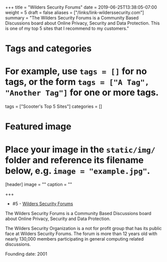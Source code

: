 +++
title = "Wilders Security Forums"
date = 2019-06-25T13:38:05-07:00
weight = 5
draft = false
aliases = ["/links/link-wilderssecurity.com"]
summary = "The Wilders Security Forums is a Community Based Discussions board about Online Privacy, Security and Data Protection. This is one of my top 5 sites that I recommend to my customers."
# Tags and categories
# For example, use `tags = []` for no tags, or the form `tags = ["A Tag", "Another Tag"]` for one or more tags.
tags = ["Scooter's Top 5 Sites"]
categories = []

# Featured image
# Place your image in the `static/img/` folder and reference its filename below, e.g. `image = "example.jpg"`.
[header]
image = ""
caption = ""

+++
- \#5 - [Wilders Security Forums](https://www.wilderssecurity.com/)


The Wilders Security Forums is a Community Based Discussions board about Online Privacy, Security and Data Protection.

The Wilders Security Organization is a not for profit group that has its public face at Wilders Security Forums. The forum is more than 12 years old with nearly 130,000 members participating in general computing related discussions.

Founding date: 2001
